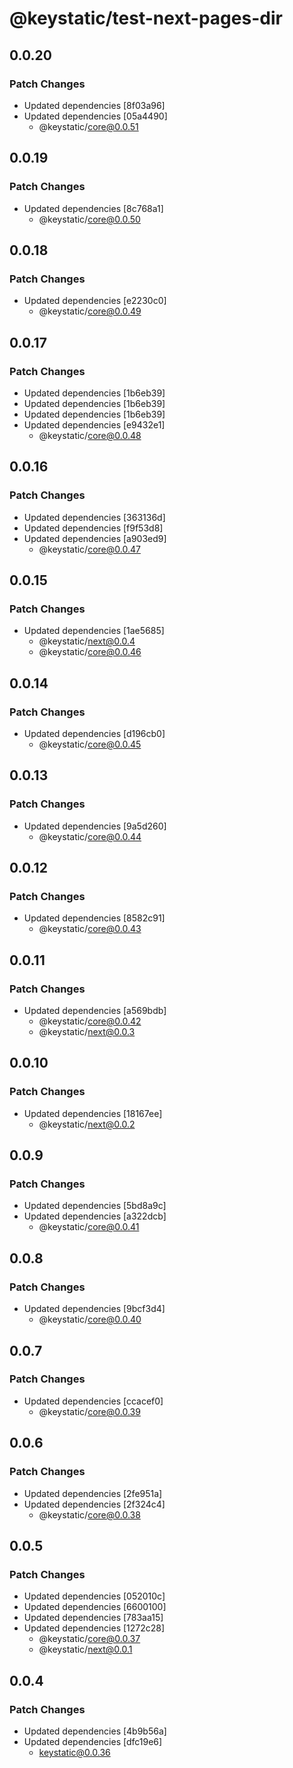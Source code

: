 # @keystatic/test-next-pages-dir

## 0.0.20

### Patch Changes

- Updated dependencies [8f03a96]
- Updated dependencies [05a4490]
  - @keystatic/core@0.0.51

## 0.0.19

### Patch Changes

- Updated dependencies [8c768a1]
  - @keystatic/core@0.0.50

## 0.0.18

### Patch Changes

- Updated dependencies [e2230c0]
  - @keystatic/core@0.0.49

## 0.0.17

### Patch Changes

- Updated dependencies [1b6eb39]
- Updated dependencies [1b6eb39]
- Updated dependencies [1b6eb39]
- Updated dependencies [e9432e1]
  - @keystatic/core@0.0.48

## 0.0.16

### Patch Changes

- Updated dependencies [363136d]
- Updated dependencies [f9f53d8]
- Updated dependencies [a903ed9]
  - @keystatic/core@0.0.47

## 0.0.15

### Patch Changes

- Updated dependencies [1ae5685]
  - @keystatic/next@0.0.4
  - @keystatic/core@0.0.46

## 0.0.14

### Patch Changes

- Updated dependencies [d196cb0]
  - @keystatic/core@0.0.45

## 0.0.13

### Patch Changes

- Updated dependencies [9a5d260]
  - @keystatic/core@0.0.44

## 0.0.12

### Patch Changes

- Updated dependencies [8582c91]
  - @keystatic/core@0.0.43

## 0.0.11

### Patch Changes

- Updated dependencies [a569bdb]
  - @keystatic/core@0.0.42
  - @keystatic/next@0.0.3

## 0.0.10

### Patch Changes

- Updated dependencies [18167ee]
  - @keystatic/next@0.0.2

## 0.0.9

### Patch Changes

- Updated dependencies [5bd8a9c]
- Updated dependencies [a322dcb]
  - @keystatic/core@0.0.41

## 0.0.8

### Patch Changes

- Updated dependencies [9bcf3d4]
  - @keystatic/core@0.0.40

## 0.0.7

### Patch Changes

- Updated dependencies [ccacef0]
  - @keystatic/core@0.0.39

## 0.0.6

### Patch Changes

- Updated dependencies [2fe951a]
- Updated dependencies [2f324c4]
  - @keystatic/core@0.0.38

## 0.0.5

### Patch Changes

- Updated dependencies [052010c]
- Updated dependencies [6600100]
- Updated dependencies [783aa15]
- Updated dependencies [1272c28]
  - @keystatic/core@0.0.37
  - @keystatic/next@0.0.1

## 0.0.4

### Patch Changes

- Updated dependencies [4b9b56a]
- Updated dependencies [dfc19e6]
  - keystatic@0.0.36
